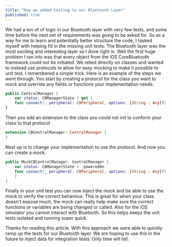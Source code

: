 ```yaml
---
title: "How we added testing to our Bluetooth Layer"
published: true
---
```


We had a ton of of logic in our Bluetooth layer with very few tests, and some time before the next set of requirements was going to be asked for. So as a way for me to learn and potentially better structure the code, I tasked myself with helping fill in the missing unit tests. The Bluetooth layer was the most exciting and interesting layer so I dove right in. Well the first huge problem I ran into was that every object from the iOS CoreBluetooth framework could not be initiated. We relied directly on classes and wanted to instead use protocols to allow for easy mocking to make it possible to unit test. I remembered a simple trick. Here is an example of the steps we went through. You start by creating a protocol for the class you want to mock and override any fields or functions your implementation needs.
```swift
public CentralManager {
	var status: CBManagerState { get }
	func connect(_ peripheral: CBPeripheral, options: [String : Any]?)
}
```
Then you add an extension to the class you could not init to conform your class to that protocol
```swift
extension CBCentralManager: CentralManager {
}
```
Next up is to change your implementation to use the protocol. And now you can create a mock.
```swift
public MockCBCentralManager: CentralManager {
	var status: CBManagerState = .poweredOn
	func connect(_ peripheral: CBPeripheral, options: [String : Any]?) {
	}
}
```
Finally in your unit test you can now inject the mock and be able to use the mock to verify the correct behaviour. This is great for when your class doesn't expose much, the mock can really help make sure the correct functions or variables are being changed or called. Also for the iOS simulator you cannot interact with Bluetooth. So this helps keeps the unit tests isolated and running super quick.

Thanks for reading this article. With this approach we were able to quickly ramp up the tests for our Bluetooth layer. We are hoping to use this in the future to inject data for integration tests. Only time will tell.
